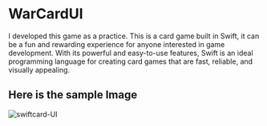 # WarCardUI
I developed this game as a practice.  This is a card game built in Swift, it can be a fun and rewarding experience for anyone interested in game development. With its powerful and easy-to-use features, Swift is an ideal programming language for creating card games that are fast, reliable, and visually appealing.

## Here is the sample Image
![swiftcard-UI](https://github.com/Johnpepsi/WarCardUI/assets/112512965/76f2d6b2-887a-473d-9528-4f397de08724)
